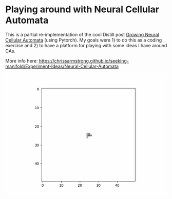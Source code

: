 # Playing around with Neural Cellular Automata

This is a partial re-implementation of the cool Distill post [Growing Neural Cellular Automata](https://distill.pub/2020/growing-ca/) (using Pytorch). My goals were 1) to do this as a coding exercise and 2) to have a platform for playing with some ideas I have around CAs.

More info here: https://chrissarmstrong.github.io/seeking-manifold/Experiment-Ideas/Neural-Cellular-Automata

![Seeking Manifold animation](assets/animation-seeking-manifold-50.gif)
